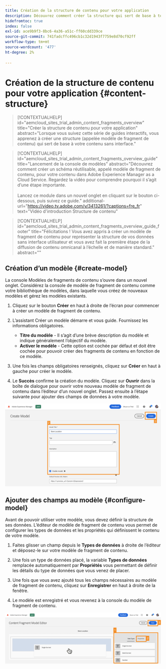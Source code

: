 ```yaml
---
title: Création de la structure de contenu pour votre application
description: Découvrez comment créer la structure qui sert de base à tout votre contenu headless à l’aide des modèles de fragment de contenu AEM.
hidefromtoc: true
index: false
exl-id: ace9b9f3-8bc6-4a36-a51c-ff60cdd339ce
source-git-commit: 741fadcffc496cb1c32d1943f7759e8d70cf92ff
workflow-type: tm+mt
source-wordcount: '477'
ht-degree: 2%

---
```



# Création de la structure de contenu pour votre application {#content-structure}

>[!CONTEXTUALHELP]
>id="aemcloud_sites_trial_admin_content_fragments_overview"
>title="Créer la structure de contenu pour votre application"
>abstract="Lorsque vous suivez cette série de guides interactifs, vous apprenez à créer une structure (appelée modèle de fragment de contenu) qui sert de base à votre contenu sans interface."

>[!CONTEXTUALHELP]
>id="aemcloud_sites_trial_admin_content_fragments_overview_guide"
>title="Lancement de la console de modèles"
>abstract="Découvrez comment créer un schéma réutilisable, appelé modèle de fragment de contenu, pour votre contenu dans Adobe Experience Manager as a Cloud Service. Regardez la vidéo pour comprendre pourquoi il s’agit d’une étape importante. <br><br>Lancez ce module dans un nouvel onglet en cliquant sur le bouton ci-dessous, puis suivez ce guide."
>additional-url="https://video.tv.adobe.com/v/3413261/?captions=fre_fr" text="Vidéo d&#39;introduction Structure de contenu"

>[!CONTEXTUALHELP]
>id="aemcloud_sites_trial_admin_content_fragments_overview_guide_footer"
>title="Félicitations ! Vous avez appris à créer un modèle de fragment de contenu pour représenter la structure de vos données sans interface utilisateur et vous avez fait la première étape de la diffusion de contenu omnicanal à l’échelle et de manière standard."
>abstract=""

## Création d’un modèle {#create-model}

La console Modèles de fragments de contenu s’ouvre dans un nouvel onglet. Considérez la console de modèle de fragment de contenu comme votre bibliothèque de modèles, dans laquelle vous créez de nouveaux modèles et gérez les modèles existants.

1. Cliquez sur le bouton **Créer** en haut à droite de l’écran pour commencer à créer un modèle de fragment de contenu.

1. L’assistant Créer un modèle démarre et vous guide. Fournissez les informations obligatoires.

   * **Titre du modèle** - Il s’agit d’une brève description du modèle et indique généralement l’objectif du modèle.
   * **Activer le modèle** - Cette option est cochée par défaut et doit être cochée pour pouvoir créer des fragments de contenu en fonction de ce modèle.

1. Une fois les champs obligatoires renseignés, cliquez sur **Créer** en haut à gauche pour créer le modèle.

1. Le **Succès** confirme la création du modèle. Cliquez sur **Ouvrir** dans la boîte de dialogue pour ouvrir votre nouveau modèle de fragment de contenu dans l’éditeur d’un nouvel onglet. Passez ensuite à l’étape suivante pour ajouter des champs de données à votre modèle.

![Étapes deux et trois de la création d’un modèle de fragment de contenu](assets/do-not-localize/create-model-2-3.png)

## Ajouter des champs au modèle {#configure-model}

Avant de pouvoir utiliser votre modèle, vous devez définir la structure de ses données. L’éditeur de modèle de fragment de contenu vous permet de configurer les types de données et les propriétés qui définissent le contenu de votre modèle.

1. Faites glisser un champ depuis le **Types de données** à droite de l’éditeur et déposez-le sur votre modèle de fragment de contenu.

1. Une fois un type de données placé, la variable **Types de données** remplacée automatiquement par **Propriétés** vous permettant de définir les détails du type de données que vous venez de placer.

1. Une fois que vous avez ajouté tous les champs nécessaires au modèle de fragment de contenu, cliquez sur **Enregistrer** en haut à droite de la fenêtre.

1. Le modèle est enregistré et vous revenez à la console du modèle de fragment de contenu.

![Étapes 1, 2 et 3 de l’ajout de champs au modèle](assets/do-not-localize/define-model-fields-1-2-3.png)
